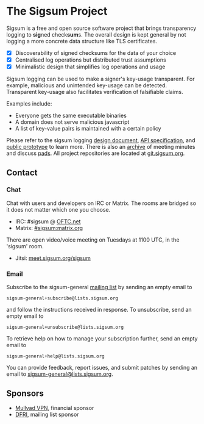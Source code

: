 # The Sigsum Project
Sigsum is a free and open source software project that brings transparency
logging to **sig**ned check**sum**s.  The overall design is kept general
by not logging a more concrete data structure like TLS certificates.

- [x] Discoverability of signed checksums for the data of your choice
- [x] Centralised log operations but distributed trust assumptions
- [x] Minimalistic design that simplifies log operations and usage

Sigsum logging can be used to make a signer's key-usage transparent.  For
example, malicious and unintended key-usage can be detected.  Transparent
key-usage also facilitates verification of falsifiable claims.

Examples include:

- Everyone gets the same executable binaries
- A domain does not serve malicious javascript
- A list of key-value pairs is maintained with a certain policy

Please refer to the sigsum logging
	[design document](https://git.sigsum.org/sigsum/tree/doc/design.md),
	[API specification](https://git.sigsum.org/sigsum/tree/doc/api.md), and
	[public prototype](https://git.sigsum.org/sigsum-log-go/tree/README.md)
to learn more.  There is also an
	[archive](https://git.sigsum.org/sigsum/tree/archive)
of meeting minutes and discuss
	[pads](https://pad.sigsum.org).
All project repositories are located at
	[git.sigsum.org](https://git.sigsum.org).

## Contact
### Chat
Chat with users and developers on IRC or Matrix. The rooms
are bridged so it does not matter which one you choose.

- IRC: \#sigsum @ [OFTC.net](https://oftc.net/)
- Matrix: [#sigsum:matrix.org](https://app.element.io/#/room/#sigsum:matrix.org)

There are open video/voice meeting on Tuesdays at 1100 UTC, in the 'sigsum' room.

- Jitsi: [meet.sigsum.org/sigsum](https://meet.sigsum.org/sigsum)

### Email
Subscribe to the sigsum-general [mailing list](https://lists.sigsum.org/) by
sending an empty email to

    sigsum-general+subscribe@lists.sigsum.org

and follow the instructions received in response. To unsubscribe, send
an empty email to


    sigsum-general+unsubscribe@lists.sigsum.org

To retrieve help on how to manage your subscription further, send an
empty email to

    sigsum-general+help@lists.sigsum.org

You can provide feedback, report issues, and submit patches by sending an email
to sigsum-general@lists.sigsum.org.

## Sponsors
- [Mullvad VPN](https://mullvad.net/), financial sponsor
- [DFRI](https://www.dfri.se/), mailing list sponsor
